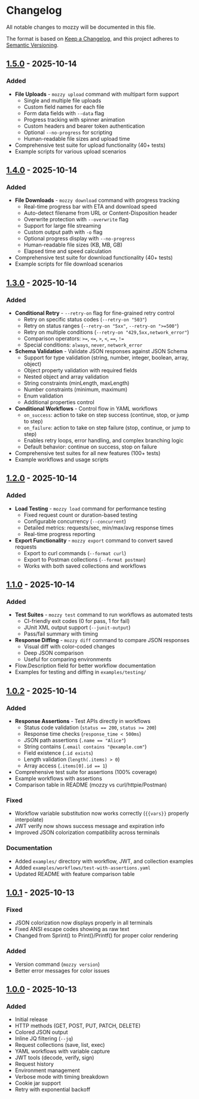 # Changelog

All notable changes to mozzy will be documented in this file.

The format is based on [Keep a Changelog](https://keepachangelog.com/en/1.0.0/),
and this project adheres to [Semantic Versioning](https://semver.org/spec/v2.0.0.html).

## [1.5.0] - 2025-10-14

### Added
- **File Uploads** - `mozzy upload` command with multipart form support
  - Single and multiple file uploads
  - Custom field names for each file
  - Form data fields with `--data` flag
  - Progress tracking with spinner animation
  - Custom headers and bearer token authentication
  - Optional `--no-progress` for scripting
  - Human-readable file sizes and upload time
- Comprehensive test suite for upload functionality (40+ tests)
- Example scripts for various upload scenarios

## [1.4.0] - 2025-10-14

### Added
- **File Downloads** - `mozzy download` command with progress tracking
  - Real-time progress bar with ETA and download speed
  - Auto-detect filename from URL or Content-Disposition header
  - Overwrite protection with `--overwrite` flag
  - Support for large file streaming
  - Custom output path with `-o` flag
  - Optional progress display with `--no-progress`
  - Human-readable file sizes (KB, MB, GB)
  - Elapsed time and speed calculation
- Comprehensive test suite for download functionality (40+ tests)
- Example scripts for file download scenarios

## [1.3.0] - 2025-10-14

### Added
- **Conditional Retry** - `--retry-on` flag for fine-grained retry control
  - Retry on specific status codes (`--retry-on "503"`)
  - Retry on status ranges (`--retry-on "5xx"`, `--retry-on ">=500"`)
  - Retry on multiple conditions (`--retry-on "429,5xx,network_error"`)
  - Comparison operators: `>=`, `<=`, `>`, `<`, `==`, `!=`
  - Special conditions: `always`, `never`, `network_error`
- **Schema Validation** - Validate JSON responses against JSON Schema
  - Support for type validation (string, number, integer, boolean, array, object)
  - Object property validation with required fields
  - Nested object and array validation
  - String constraints (minLength, maxLength)
  - Number constraints (minimum, maximum)
  - Enum validation
  - Additional properties control
- **Conditional Workflows** - Control flow in YAML workflows
  - `on_success`: action to take on step success (continue, stop, or jump to step)
  - `on_failure`: action to take on step failure (stop, continue, or jump to step)
  - Enables retry loops, error handling, and complex branching logic
  - Default behavior: continue on success, stop on failure
- Comprehensive test suites for all new features (100+ tests)
- Example workflows and usage scripts

## [1.2.0] - 2025-10-14

### Added
- **Load Testing** - `mozzy load` command for performance testing
  - Fixed request count or duration-based testing
  - Configurable concurrency (`--concurrent`)
  - Detailed metrics: requests/sec, min/max/avg response times
  - Real-time progress reporting
- **Export Functionality** - `mozzy export` command to convert saved requests
  - Export to curl commands (`--format curl`)
  - Export to Postman collections (`--format postman`)
  - Works with both saved collections and workflows

## [1.1.0] - 2025-10-14

### Added
- **Test Suites** - `mozzy test` command to run workflows as automated tests
  - CI-friendly exit codes (0 for pass, 1 for fail)
  - JUnit XML output support (`--junit-output`)
  - Pass/fail summary with timing
- **Response Diffing** - `mozzy diff` command to compare JSON responses
  - Visual diff with color-coded changes
  - Deep JSON comparison
  - Useful for comparing environments
- Flow.Description field for better workflow documentation
- Examples for testing and diffing in `examples/testing/`

## [1.0.2] - 2025-10-14

### Added
- **Response Assertions** - Test APIs directly in workflows
  - Status code validation (`status == 200`, `status >= 200`)
  - Response time checks (`response_time < 500ms`)
  - JSON path assertions (`.name == "Alice"`)
  - String contains (`.email contains "@example.com"`)
  - Field existence (`.id exists`)
  - Length validation (`length(.items) > 0`)
  - Array access (`.items[0].id == 1`)
- Comprehensive test suite for assertions (100% coverage)
- Example workflows with assertions
- Comparison table in README (mozzy vs curl/httpie/Postman)

### Fixed
- Workflow variable substitution now works correctly (`{{vars}}` properly interpolate)
- JWT verify now shows success message and expiration info
- Improved JSON colorization compatibility across terminals

### Documentation
- Added `examples/` directory with workflow, JWT, and collection examples
- Added `examples/workflows/test-with-assertions.yaml`
- Updated README with feature comparison table

## [1.0.1] - 2025-10-13

### Fixed
- JSON colorization now displays properly in all terminals
- Fixed ANSI escape codes showing as raw text
- Changed from Sprint() to Print()/Printf() for proper color rendering

### Added
- Version command (`mozzy version`)
- Better error messages for color issues

## [1.0.0] - 2025-10-13

### Added
- Initial release
- HTTP methods (GET, POST, PUT, PATCH, DELETE)
- Colored JSON output
- Inline JQ filtering (`--jq`)
- Request collections (save, list, exec)
- YAML workflows with variable capture
- JWT tools (decode, verify, sign)
- Request history
- Environment management
- Verbose mode with timing breakdown
- Cookie jar support
- Retry with exponential backoff

[1.5.0]: https://github.com/humancto/mozzy/compare/v1.4.0...v1.5.0
[1.4.0]: https://github.com/humancto/mozzy/compare/v1.3.0...v1.4.0
[1.3.0]: https://github.com/humancto/mozzy/compare/v1.2.0...v1.3.0
[1.2.0]: https://github.com/humancto/mozzy/compare/v1.1.0...v1.2.0
[1.1.0]: https://github.com/humancto/mozzy/compare/v1.0.2...v1.1.0
[1.0.2]: https://github.com/humancto/mozzy/compare/v1.0.1...v1.0.2
[1.0.1]: https://github.com/humancto/mozzy/compare/v1.0.0...v1.0.1
[1.0.0]: https://github.com/humancto/mozzy/releases/tag/v1.0.0
